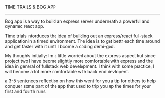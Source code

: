 TIME TRAILS & BOG APP

*********************************

Bog app is a way to build an express server underneath a powerful and dynamic react app. 

Time trials intorduces the idea of building out an express/react full-stack application in a timed environment. The idea is to get bettr each time around and get faster with it until I bcome a coding demi-god. 


My thoughts initially: Im a little worried about the express aspect but since project two I have beome slightly more comfortable with express and the idea in general of fullstack web development. I think with some practice, I will become a lot more comfortable with back end devlopent. 

a 3-5 sentences reflection on how this went for you
a tip for others to help conquer some part of the app that used to trip you up
the times for your first and fourth runs